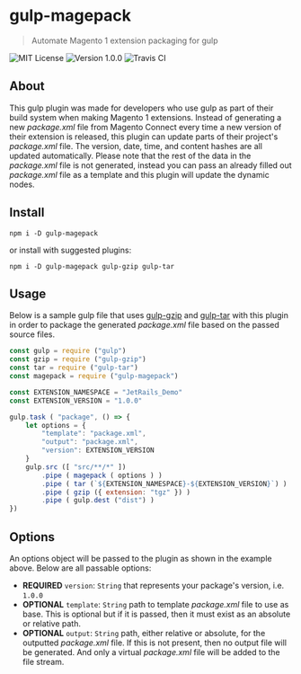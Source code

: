 # gulp-magepack
> Automate Magento 1 extension packaging for gulp

![MIT License](https://img.shields.io/badge/License-MIT-lightgrey.svg?style=for-the-badge)
![Version 1.0.0](https://img.shields.io/badge/Version-1.0.0-lightgrey.svg?style=for-the-badge)
![Travis CI](https://img.shields.io/travis/jetrails/gulp-magepack.svg?style=for-the-badge&colorB=9f9f9f)

## About

This gulp plugin was made for developers who use gulp as part of their build system when making Magento 1 extensions. Instead of generating a new _package.xml_ file from Magento Connect every time a new version of their extension is released, this plugin can update parts of their project's _package.xml_ file. The version, date, time, and content hashes are all updated automatically. Please note that the rest of the data in the _package.xml_ file is not generated, instead you can pass an already filled out _package.xml_ file as a template and this plugin will update the dynamic nodes.

## Install

```
npm i -D gulp-magepack
```

or install with suggested plugins:

```
npm i -D gulp-magepack gulp-gzip gulp-tar
```

## Usage

Below is a sample gulp file that uses [gulp-gzip](https://github.com/jstuckey/gulp-gzip) and [gulp-tar](https://github.com/sindresorhus/gulp-tar) with this plugin in order to package the generated _package.xml_ file based on the passed source files.

```javascript
const gulp = require ("gulp")
const gzip = require ("gulp-gzip")
const tar = require ("gulp-tar")
const magepack = require ("gulp-magepack")

const EXTENSION_NAMESPACE = "JetRails_Demo"
const EXTENSION_VERSION = "1.0.0"

gulp.task ( "package", () => {
	let options = {
		"template": "package.xml",
		"output": "package.xml",
		"version": EXTENSION_VERSION
	}
	gulp.src ([ "src/**/*" ])
		.pipe ( magepack ( options ) )
		.pipe ( tar (`${EXTENSION_NAMESPACE}-${EXTENSION_VERSION}`) )
		.pipe ( gzip ({ extension: "tgz" }) )
		.pipe ( gulp.dest ("dist") )
})
```

## Options

An options object will be passed to the plugin as shown in the example above. Below are all passable options:

- **REQUIRED** `version`: `String` that represents your package's version, i.e. `1.0.0`
- **OPTIONAL** `template`: `String` path to template _package.xml_ file to use as base. This is optional but if it is passed, then it must exist as an absolute or relative path.
- **OPTIONAL** `output`: `String` path, either relative or absolute, for the outputted _package.xml_ file. If this is not present, then no output file will be generated. And only a virtual _package.xml_ file will be added to the file stream.
